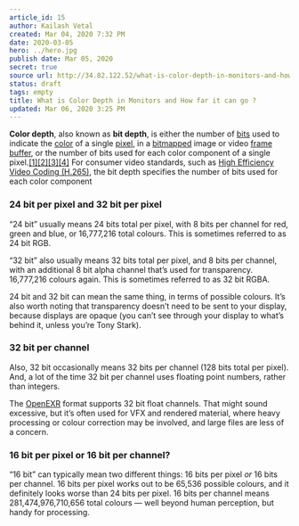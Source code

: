 ```yaml
---
article_id: 15
author: Kailash Vetal
created: Mar 04, 2020 7:32 PM
date: 2020-03-05
hero: ../hero.jpg
publish date: Mar 05, 2020
secret: true
source url: http://34.82.122.52/what-is-color-depth-in-monitors-and-how-far-it-can-go/
status: draft
tags: empty
title: What is Color Depth in Monitors and How far it can go ?
updated: Mar 06, 2020 3:25 PM
---
```

**Color depth**, also known as **bit depth**, is either the number of [bits](https://en.wikipedia.org/wiki/Bit) used to indicate the [color](https://en.wikipedia.org/wiki/Color) of a single [pixel](https://en.wikipedia.org/wiki/Pixel), in a [bitmapped](https://en.wikipedia.org/wiki/Raster_graphics) image or video [frame buffer](https://en.wikipedia.org/wiki/Frame_buffer), or the number of bits used for each color component of a single pixel.[[1]](https://en.wikipedia.org/wiki/Color_depth#cite_note-OverviewHEVCIEEE2012-1)[[2]](https://en.wikipedia.org/wiki/Color_depth#cite_note-CodingEfficiencyHEVCIEEE2012-2)[[3]](https://en.wikipedia.org/wiki/Color_depth#cite_note-HEVCdraft10-3)[[4]](https://en.wikipedia.org/wiki/Color_depth#cite_note-HEVCOctober2012K0109-4) For consumer video standards, such as [High Efficiency Video Coding (H.265)](https://en.wikipedia.org/wiki/High_Efficiency_Video_Coding), the bit depth specifies the number of bits used for each color component

### 24 bit per pixel and 32 bit per pixel

“24 bit” usually means 24 bits total per pixel, with 8 bits per channel for red, green and blue, or 16,777,216 total colours. This is sometimes referred to as 24 bit RGB.

“32 bit” also usually means 32 bits total per pixel, and 8 bits per channel, with an additional 8 bit alpha channel that’s used for transparency. 16,777,216 colours again. This is sometimes referred to as 32 bit RGBA.

24 bit and 32 bit can mean the same thing, in terms of possible colours. It’s also worth noting that transparency doesn’t need to be sent to your display, because displays are opaque (you can’t see through your display to what’s behind it, unless you’re Tony Stark).

### 32 bit per channel

Also, 32 bit occasionally means 32 bits per channel (128 bits total per pixel). And, a lot of the time 32 bit per channel uses floating point numbers, rather than integers.

The [OpenEXR](http://openexr.com/) format supports 32 bit float channels. That might sound excessive, but it’s often used for VFX and rendered material, where heavy processing or colour correction may be involved, and large files are less of a concern.

### 16 bit per pixel or 16 bit per channel?

“16 bit” can typically mean two different things: 16 bits per pixel *or* 16 bits per channel. 16 bits per pixel works out to be 65,536 possible colours, and it definitely looks worse than 24 bits per pixel. 16 bits per channel means 281,474,976,710,656 total colours — well beyond human perception, but handy for processing.
